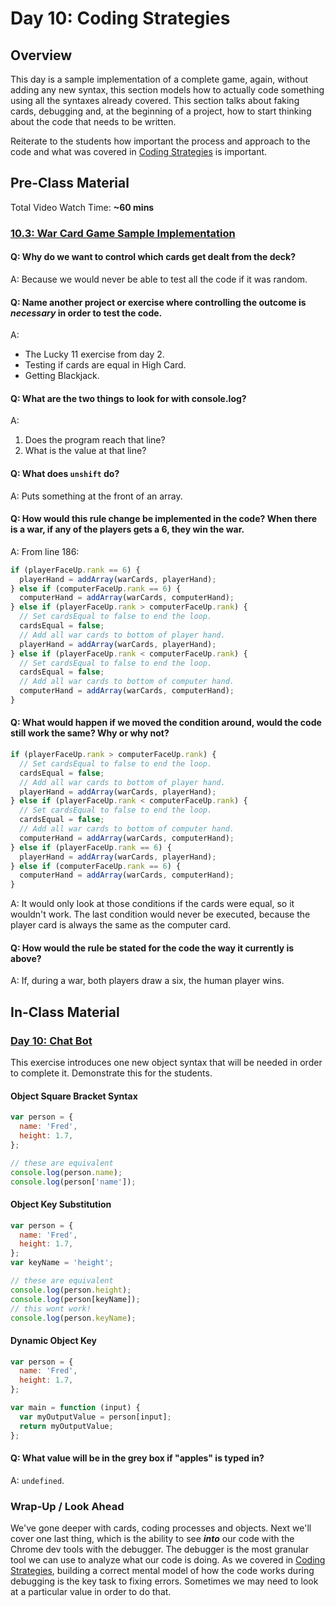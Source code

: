 # Day 10: Coding Strategies

## Overview

This day is a sample implementation of a complete game, again, without adding any new syntax, this section models how to actually code something using all the syntaxes already covered. This section talks about faking cards, debugging and, at the beginning of a project, how to start thinking about the code that needs to be written.

Reiterate to the students how important the process and approach to the code and what was covered in [Coding Strategies](../course-logistics/tips-and-tricks/coding-strategies.md) is important.

## Pre-Class Material

Total Video Watch Time: **\~60 mins**

### [10.3: War Card Game Sample Implementation](../10-javascript-objects/10.3-card-game-example-war.md)

#### Q: Why do we want to control which cards get dealt from the deck?

A: Because we would never be able to test all the code if it was random.

#### Q: Name another project or exercise where controlling the outcome is _necessary_ in order to test the code.

A:

* The Lucky 11 exercise from day 2.
* Testing if cards are equal in High Card.
* Getting Blackjack.

#### Q: What are the two things to look for with console.log?

A:&#x20;

1. Does the program reach that line?
2. What is the value at that line?

#### Q: What does `unshift` do?

A: Puts something at the front of an array.

#### Q: How would this rule change be implemented in the code? When there is a war, if any of the players gets a 6, they win the war.

A: From line 186:

```javascript
if (playerFaceUp.rank == 6) {
  playerHand = addArray(warCards, playerHand);
} else if (computerFaceUp.rank == 6) {
  computerHand = addArray(warCards, computerHand);
} else if (playerFaceUp.rank > computerFaceUp.rank) {
  // Set cardsEqual to false to end the loop.
  cardsEqual = false;
  // Add all war cards to bottom of player hand.
  playerHand = addArray(warCards, playerHand);
} else if (playerFaceUp.rank < computerFaceUp.rank) {
  // Set cardsEqual to false to end the loop.
  cardsEqual = false;
  // Add all war cards to bottom of computer hand.
  computerHand = addArray(warCards, computerHand);
}
```

#### Q: What would happen if we moved the condition around, would the code still work the same? Why or why not?

```javascript
if (playerFaceUp.rank > computerFaceUp.rank) {
  // Set cardsEqual to false to end the loop.
  cardsEqual = false;
  // Add all war cards to bottom of player hand.
  playerHand = addArray(warCards, playerHand);
} else if (playerFaceUp.rank < computerFaceUp.rank) {
  // Set cardsEqual to false to end the loop.
  cardsEqual = false;
  // Add all war cards to bottom of computer hand.
  computerHand = addArray(warCards, computerHand);
} else if (playerFaceUp.rank == 6) {
  playerHand = addArray(warCards, playerHand);
} else if (computerFaceUp.rank == 6) {
  computerHand = addArray(warCards, computerHand);
}
```

A: It would only look at those conditions if the cards were equal, so it wouldn't work. The last condition would never be executed, because the player card is always the same as the computer card.

#### Q: How would the rule be stated for the code the way it currently is above?

A: If, during a war, both players draw a six, the human player wins.

## In-Class Material

### [Day 10: Chat Bot](../in-class-exercises/day-10-chat-bot.md)

This exercise introduces one new object syntax that will be needed in order to complete it. Demonstrate this for the students.

#### Object Square Bracket Syntax

```javascript
var person = {
  name: 'Fred',
  height: 1.7,
};

// these are equivalent
console.log(person.name);
console.log(person['name']);
```

#### Object Key Substitution

```javascript
var person = {
  name: 'Fred',
  height: 1.7,
};
var keyName = 'height';

// these are equivalent
console.log(person.height);
console.log(person[keyName]);
// this wont work!
console.log(person.keyName);
```

#### Dynamic Object Key

```javascript
var person = {
  name: 'Fred',
  height: 1.7,
};

var main = function (input) {
  var myOutputValue = person[input];
  return myOutputValue;
};
```

#### Q: What value will be in the grey box if "apples" is typed in?

A: `undefined`.

### Wrap-Up / Look Ahead

We've gone deeper with cards, coding processes and objects. Next we'll cover one last thing, which is the ability to see _**into**_ our code with the Chrome dev tools with the debugger. The debugger is the most granular tool we can use to analyze what our code is doing. As we covered in [Coding Strategies](../course-logistics/tips-and-tricks/coding-strategies.md), building a correct mental model of how the code works during debugging is the key task to fixing errors. Sometimes we may need to look at a particular value in order to do that.
